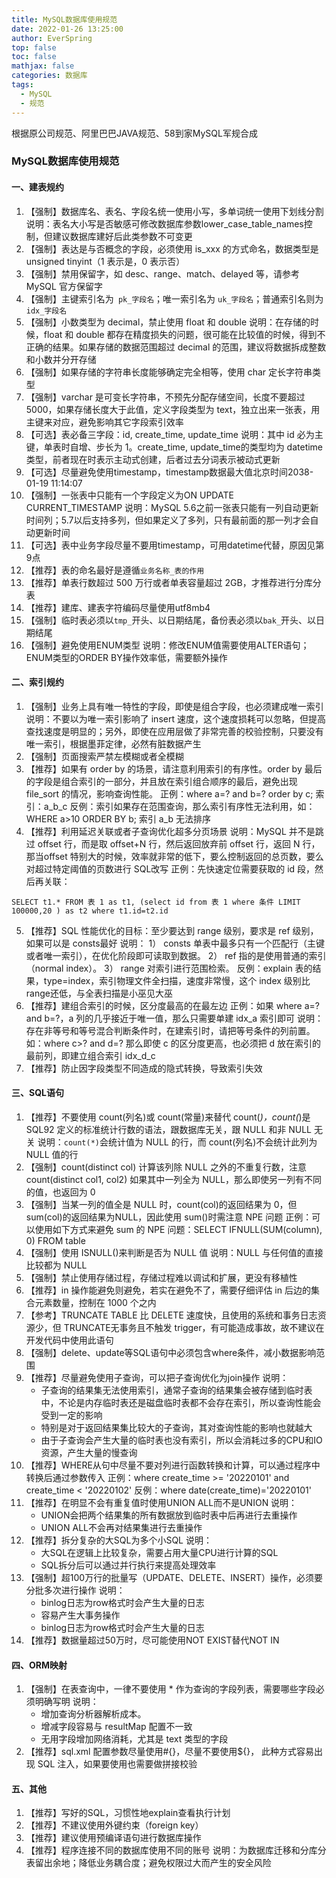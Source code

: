 ```yaml
---
title: MySQL数据库使用规范
date: 2022-01-26 13:25:00
author: EverSpring
top: false
toc: false
mathjax: false
categories: 数据库
tags:
  - MySQL
  - 规范
---
```

根据原公司规范、阿里巴巴JAVA规范、58到家MySQL军规合成
### MySQL数据库使用规范
#### 一、建表规约
1. 【强制】数据库名、表名、字段名统一使用小写，多单词统一使用下划线分割
    说明：表名大小写是否敏感可修改数据库参数lower_case_table_names控制，但建议数据库建好后此类参数不可变更
2. 【强制】表达是与否概念的字段，必须使用 is_xxx 的方式命名，数据类型是 unsigned tinyint（1 表示是，0 表示否）
3. 【强制】禁用保留字，如 desc、range、match、delayed 等，请参考 MySQL 官方保留字
4. 【强制】主键索引名为` pk_字段名`；唯一索引名为 `uk_字段名`；普通索引名则为` idx_字段名`
5. 【强制】小数类型为 decimal，禁止使用 float 和 double
    说明：在存储的时候，float 和 double 都存在精度损失的问题，很可能在比较值的时候，得到不正确的结果。如果存储的数据范围超过 decimal 的范围，建议将数据拆成整数和小数并分开存储
6. 【强制】如果存储的字符串长度能够确定完全相等，使用 char 定长字符串类型
7. 【强制】varchar 是可变长字符串，不预先分配存储空间，长度不要超过 5000，如果存储长度大于此值，定义字段类型为 text，独立出来一张表，用主键来对应，避免影响其它字段索引效率
8. 【可选】表必备三字段：id, create_time, update_time
    说明：其中 id 必为主键，单表时自增、步长为 1。create_time, update_time的类型均为 datetime 类型，前者现在时表示主动式创建，后者过去分词表示被动式更新
9. 【可选】尽量避免使用timestamp，timestamp数据最大值北京时间2038-01-19 11:14:07
10. 【强制】一张表中只能有一个字段定义为ON UPDATE CURRENT_TIMESTAMP
    说明：MySQL 5.6之前一张表只能有一列自动更新时间列；5.7以后支持多列，但如果定义了多列，只有最前面的那一列才会自动更新时间
11. 【可选】表中业务字段尽量不要用timestamp，可用datetime代替，原因见第9点
12. 【推荐】表的命名最好是遵循`业务名称_表的作用`
13. 【推荐】单表行数超过 500 万行或者单表容量超过 2GB，才推荐进行分库分表
14. 【推荐】建库、建表字符编码尽量使用utf8mb4
15. 【强制】临时表必须以`tmp_`开头、以日期结尾，备份表必须以`bak_`开头、以日期结尾
16. 【强制】避免使用ENUM类型
    说明：修改ENUM值需要使用ALTER语句；ENUM类型的ORDER BY操作效率低，需要额外操作

#### 二、索引规约
1. 【强制】业务上具有唯一特性的字段，即使是组合字段，也必须建成唯一索引
说明：不要以为唯一索引影响了 insert 速度，这个速度损耗可以忽略，但提高查找速度是明显的；另外，即使在应用层做了非常完善的校验控制，只要没有唯一索引，根据墨菲定律，必然有脏数据产生
2. 【强制】页面搜索严禁左模糊或者全模糊
3. 【推荐】如果有 order by 的场景，请注意利用索引的有序性。order by 最后的字段是组合索引的一部分，并且放在索引组合顺序的最后，避免出现 file_sort 的情况，影响查询性能。
正例：where a=? and b=? order by c; 索引：a_b_c
反例：索引如果存在范围查询，那么索引有序性无法利用，如：WHERE a>10 ORDER BY b; 索引 a_b 无法排序
4. 【推荐】利用延迟关联或者子查询优化超多分页场景
说明：MySQL 并不是跳过 offset 行，而是取 offset+N 行，然后返回放弃前 offset 行，返回 N 行，那当offset 特别大的时候，效率就非常的低下，要么控制返回的总页数，要么对超过特定阈值的页数进行 SQL改写
正例：先快速定位需要获取的 id 段，然后再关联：
```
SELECT t1.* FROM 表 1 as t1, (select id from 表 1 where 条件 LIMIT 100000,20 ) as t2 where t1.id=t2.id
```
5. 【推荐】SQL 性能优化的目标：至少要达到 range 级别，要求是 ref 级别，如果可以是 consts最好
说明：
1） consts 单表中最多只有一个匹配行（主键或者唯一索引），在优化阶段即可读取到数据。
2） ref 指的是使用普通的索引（normal index）。
3） range 对索引进行范围检索。
反例：explain 表的结果，type=index，索引物理文件全扫描，速度非常慢，这个 index 级别比range还低，与全表扫描是小巫见大巫
6. 【推荐】建组合索引的时候，区分度最高的在最左边
正例：如果 where a=? and b=?，a 列的几乎接近于唯一值，那么只需要单建 idx_a 索引即可
说明：存在非等号和等号混合判断条件时，在建索引时，请把等号条件的列前置。如：where c>? and d=? 那么即使 c 的区分度更高，也必须把 d 放在索引的最前列，即建立组合索引 idx_d_c
7. 【推荐】防止因字段类型不同造成的隐式转换，导致索引失效

#### 三、SQL语句
1. 【推荐】不要使用 count(列名)或 count(常量)来替代 count(*)，count(*)是 SQL92 定义的标准统计行数的语法，跟数据库无关，跟 NULL 和非 NULL 无关
说明：`count(*)`会统计值为 NULL 的行，而 count(列名)不会统计此列为 NULL 值的行
2. 【强制】count(distinct col) 计算该列除 NULL 之外的不重复行数，注意 count(distinct col1, col2) 如果其中一列全为 NULL，那么即使另一列有不同的值，也返回为 0
3. 【强制】当某一列的值全是 NULL 时，count(col)的返回结果为 0，但 sum(col)的返回结果为NULL，因此使用 sum()时需注意 NPE 问题
正例：可以使用如下方式来避免 sum 的 NPE 问题：SELECT IFNULL(SUM(column), 0) FROM table
4. 【强制】使用 ISNULL()来判断是否为 NULL 值
说明：NULL 与任何值的直接比较都为 NULL
5. 【强制】禁止使用存储过程，存储过程难以调试和扩展，更没有移植性
6. 【推荐】in 操作能避免则避免，若实在避免不了，需要仔细评估 in 后边的集合元素数量，控制在 1000 个之内
7. 【参考】TRUNCATE TABLE 比 DELETE 速度快，且使用的系统和事务日志资源少，但 TRUNCATE无事务且不触发 trigger，有可能造成事故，故不建议在开发代码中使用此语句
8. 【强制】delete、update等SQL语句中必须包含where条件，减小数据影响范围
9. 【推荐】尽量避免使用子查询，可以把子查询优化为join操作
	说明：
	* 子查询的结果集无法使用索引，通常子查询的结果集会被存储到临时表中，不论是内存临时表还是磁盘临时表都不会存在索引，所以查询性能会受到一定的影响
	* 特别是对于返回结果集比较大的子查询，其对查询性能的影响也就越大
	* 由于子查询会产生大量的临时表也没有索引，所以会消耗过多的CPU和IO资源，产生大量的慢查询
10. 【推荐】WHERE从句中尽量不要对列进行函数转换和计算，可以通过程序中转换后通过参数传入
正例：where create_time >= '20220101' and create_time < '20220102'
反例：where date(create_time)='20220101'
11. 【推荐】在明显不会有重复值时使用UNION ALL而不是UNION
	说明：
	* UNION会把两个结果集的所有数据放到临时表中后再进行去重操作
	* UNION ALL不会再对结果集进行去重操作
12. 【推荐】拆分复杂的大SQL为多个小SQL
	说明：
	* 大SQL在逻辑上比较复杂，需要占用大量CPU进行计算的SQL
	* SQL拆分后可以通过并行执行来提高处理效率
13. 【强制】超100万行的批量写（UPDATE、DELETE、INSERT）操作，必须要分批多次进行操作
	说明：
	* binlog日志为row格式时会产生大量的日志
	* 容易产生大事务操作
	* binlog日志为row格式时会产生大量的日志
14. 【推荐】数据量超过50万时，尽可能使用NOT EXIST替代NOT IN

#### 四、ORM映射
1. 【强制】在表查询中，一律不要使用 * 作为查询的字段列表，需要哪些字段必须明确写明
	说明：
	* 增加查询分析器解析成本。
	* 增减字段容易与 resultMap 配置不一致
	* 无用字段增加网络消耗，尤其是 text 类型的字段
2. 【推荐】sql.xml 配置参数尽量使用#{}，尽量不要使用${}， 此种方式容易出现 SQL 注入，如果要使用也需要做拼接校验

#### 五、其他
1. 【推荐】写好的SQL，习惯性地explain查看执行计划
2. 【推荐】不建议使用外键约束（foreign key）
3. 【推荐】建议使用预编译语句进行数据库操作
4. 【推荐】程序连接不同的数据库使用不同的账号
说明：为数据库迁移和分库分表留出余地；降低业务耦合度；避免权限过大而产生的安全风险